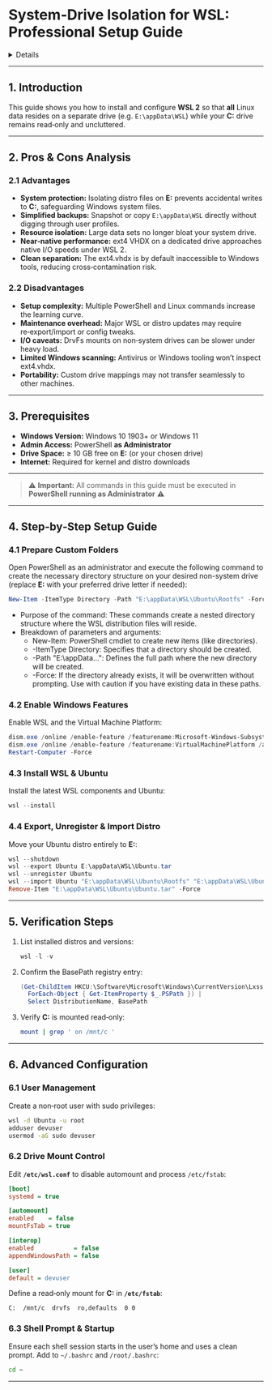 # System‑Drive Isolation for WSL: Professional Setup Guide

<details>
📑 ## Table of Contents

1. [Introduction](#1-introduction)  
2. [Pros & Cons Analysis](#2-pros--cons-analysis)  
3. [Prerequisites](#3-prerequisites)  
4. [Step‑by‑Step Setup Guide](#4-step-by-step-setup-guide)  
   1. [Folder Preparation](#41-folder-preparation)  
   2. [Enable Windows Features](#42-enable-windows-features)  
   3. [Install WSL & Ubuntu](#43-install-wsl--ubuntu)  
   4. [Export, Unregister & Import Distro](#44-export-unregister--import-distro)  
5. [Verification Steps](#5-verification-steps)  
6. [Advanced Configuration](#6-advanced-configuration)  
   1. [User Management](#61-user-management)  
   2. [Drive Mount Control](#62-drive-mount-control)  
   3. [Shell Prompt & Startup](#63-shell-prompt--startup)  

</details>

---

## 1. Introduction
This guide shows you how to install and configure **WSL 2** so that **all** Linux data resides on a separate drive (e.g. `E:\appData\WSL`) while your **C:** drive remains read‑only and uncluttered.

---

## 2. Pros & Cons Analysis

### 2.1 Advantages
- **System protection:** Isolating distro files on **E:** prevents accidental writes to **C:**, safeguarding Windows system files.  
- **Simplified backups:** Snapshot or copy `E:\appData\WSL` directly without digging through user profiles.  
- **Resource isolation:** Large data sets no longer bloat your system drive.  
- **Near‑native performance:** ext4 VHDX on a dedicated drive approaches native I/O speeds under WSL 2.  
- **Clean separation:** The ext4.vhdx is by default inaccessible to Windows tools, reducing cross‑contamination risk.

### 2.2 Disadvantages
- **Setup complexity:** Multiple PowerShell and Linux commands increase the learning curve.  
- **Maintenance overhead:** Major WSL or distro updates may require re‑export/import or config tweaks.  
- **I/O caveats:** DrvFs mounts on non‑system drives can be slower under heavy load.  
- **Limited Windows scanning:** Antivirus or Windows tooling won’t inspect ext4.vhdx.  
- **Portability:** Custom drive mappings may not transfer seamlessly to other machines.

---

## 3. Prerequisites
- **Windows Version:** Windows 10 1903+ or Windows 11  
- **Admin Access:** PowerShell **as Administrator**  
- **Drive Space:** ≥ 10 GB free on **E:** (or your chosen drive)  
- **Internet:** Required for kernel and distro downloads

---

> ⚠️ **Important:** All commands in this guide must be executed in **PowerShell running as Administrator** ⚠️

---

## 4. Step‑by‑Step Setup Guide

### 4.1 Prepare Custom Folders
Open PowerShell as an administrator and execute the following command to create the necessary directory structure on your desired non-system drive (replace **E:** with your preferred drive letter if needed):
```powershell
New-Item -ItemType Directory -Path "E:\appData\WSL\Ubuntu\Rootfs" -Force
```
- Purpose of the command: These commands create a nested directory structure where the WSL distribution files will reside.
- Breakdown of parameters and arguments:
  - New-Item: PowerShell cmdlet to create new items (like directories).
  - -ItemType Directory: Specifies that a directory should be created.
  - -Path "E:\appData\...": Defines the full path where the new directory will be created.
  - -Force: If the directory already exists, it will be overwritten without prompting. Use with caution if you have existing data in these paths.


### 4.2 Enable Windows Features
Enable WSL and the Virtual Machine Platform:
```powershell
dism.exe /online /enable-feature /featurename:Microsoft-Windows-Subsystem-Linux all /norestart
dism.exe /online /enable-feature /featurename:VirtualMachinePlatform /all /norestart
Restart-Computer -Force
```

### 4.3 Install WSL & Ubuntu
Install the latest WSL components and Ubuntu:
```powershell
wsl --install
```

### 4.4 Export, Unregister & Import Distro
Move your Ubuntu distro entirely to **E:**:
```powershell
wsl --shutdown
wsl --export Ubuntu E:\appData\WSL\Ubuntu.tar
wsl --unregister Ubuntu
wsl --import Ubuntu "E:\appData\WSL\Ubuntu\Rootfs" "E:\appData\WSL\Ubuntu.tar" --version 2
Remove-Item "E:\appData\WSL\Ubuntu\Ubuntu.tar" -Force
```

---

## 5. Verification Steps
1. List installed distros and versions:
   ```powershell
   wsl -l -v
   ```
2. Confirm the BasePath registry entry:
   ```powershell
   (Get-ChildItem HKCU:\Software\Microsoft\Windows\CurrentVersion\Lxss |
     ForEach-Object { Get-ItemProperty $_.PSPath }) |
     Select DistributionName, BasePath
   ```
3. Verify **C:** is mounted read‑only:
   ```bash
   mount | grep ' on /mnt/c '
   ```

---

## 6. Advanced Configuration

### 6.1 User Management
Create a non‑root user with sudo privileges:
```bash
wsl -d Ubuntu -u root
adduser devuser
usermod -aG sudo devuser
```

### 6.2 Drive Mount Control
Edit **`/etc/wsl.conf`** to disable automount and process `/etc/fstab`:
```ini
[boot]
systemd = true

[automount]
enabled    = false
mountFsTab = true

[interop]
enabled           = false
appendWindowsPath = false

[user]
default = devuser
```
Define a read‑only mount for **C:** in **`/etc/fstab`**:
```
C:  /mnt/c  drvfs  ro,defaults  0 0
```

### 6.3 Shell Prompt & Startup
Ensure each shell session starts in the user’s home and uses a clean prompt. Add to `~/.bashrc` and `/root/.bashrc`:
```bash
cd ~
```

---
